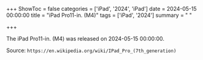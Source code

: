 +++
ShowToc = false
categories = ['iPad', '2024', 'iPad']
date = 2024-05-15 00:00:00
title = "iPad Pro11-in. (M4)"
tags = ['iPad', '2024']
summary = " "

+++

The iPad Pro11-in. (M4) was released on 2024-05-15 00:00:00.

Source: `https://en.wikipedia.org/wiki/IPad_Pro_(7th_generation)`


